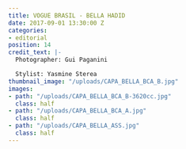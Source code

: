 ```yaml
---
title: VOGUE BRASIL - BELLA HADID
date: 2017-09-01 13:30:00 Z
categories:
- editorial
position: 14
credit_text: |-
  Photographer: Gui Paganini

  Stylist: Yasmine Sterea
thumbnail_image: "/uploads/CAPA_BELLA_BCA_B.jpg"
images:
- path: "/uploads/CAPA_BELLA_BCA_B-3620cc.jpg"
  class: half
- path: "/uploads/CAPA_BELLA_BCA_A.jpg"
  class: half
- path: "/uploads/CAPA_BELLA_ASS.jpg"
  class: half
---
```


